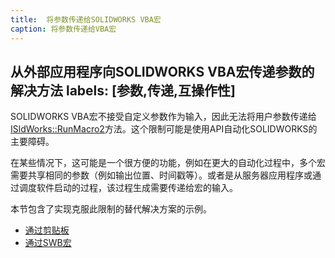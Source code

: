 ```yaml
---
title:  将参数传递给SOLIDWORKS VBA宏
caption: 将参数传递给VBA宏
---
```

 从外部应用程序向SOLIDWORKS VBA宏传递参数的解决方法
labels: [参数,传递,互操作性]
---
SOLIDWORKS VBA宏不接受自定义参数作为输入，因此无法将用户参数传递给[ISldWorks::RunMacro2](https://help.solidworks.com/2012/english/api/sldworksapi/solidworks.interop.sldworks~solidworks.interop.sldworks.isldworks~runmacro2.html)方法。这个限制可能是使用API自动化SOLIDWORKS的主要障碍。

在某些情况下，这可能是一个很方便的功能，例如在更大的自动化过程中，多个宏需要共享相同的参数（例如输出位置、时间戳等）。或者是从服务器应用程序或通过调度软件启动的过程，该过程生成需要传递给宏的输入。

本节包含了实现克服此限制的替代解决方案的示例。

* [通过剪贴板](#通过剪贴板)
* [通过SWB宏](#通过swb宏)